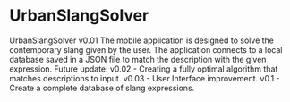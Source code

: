 # UrbanSlangSolver
UrbanSlangSolver v0.01  The mobile application is designed to solve the contemporary slang given by the user. The application connects to a local database saved in a JSON file to match the description with the given expression.  Future update:  v0.02 - Creating a fully optimal algorithm that matches descriptions to input.  v0.03 - User Interface improvement.  v0.1 - Create a complete database of slang expressions.
